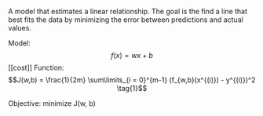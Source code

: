 A model that estimates a linear relationship. The goal is the find a line that best fits the data by minimizing the error between predictions and actual values.

Model:
$$f(x) = wx + b$$
[[cost]] Function:
$$J(w,b) = \frac{1}{2m} \sum\limits_{i = 0}^{m-1} (f_{w,b}(x^{(i)}) - y^{(i)})^2 \tag{1}$$

Objective: minimize J(w, b)
